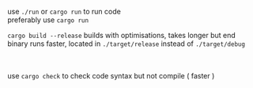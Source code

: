 use `./run` or `cargo run` to run code <br />
preferably use `cargo run`
<br />

`cargo build --release` builds with optimisations, takes longer but end binary runs faster, located in `./target/release` instead of `./target/debug`

<br /> <br />
use `cargo check` to check code syntax but not compile ( faster )
